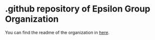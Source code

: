 # .github repository of Epsilon Group Organization

You can find the readme of the organization in [here](https://github.com/Epsilon-Group/.github/blob/main/profile/README.md).

